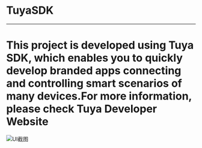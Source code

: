 # TuyaSDK
---
This project is developed using Tuya SDK, which enables you to quickly develop branded apps connecting and controlling smart scenarios of many devices.For more information, please check Tuya Developer Website
==
![UI截图](http://github.com/)
